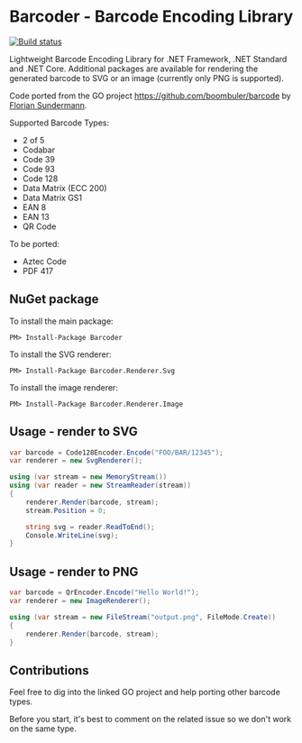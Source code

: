 # Barcoder - Barcode Encoding Library

[![Build status](https://ci.appveyor.com/api/projects/status/x6dhc3m70nxj30mx/branch/master?svg=true)](https://ci.appveyor.com/project/huysentruitw/barcoder/branch/master)

Lightweight Barcode Encoding Library for .NET Framework, .NET Standard and .NET Core. Additional packages are available for rendering the generated barcode to SVG or an image (currently only PNG is supported).

Code ported from the GO project https://github.com/boombuler/barcode by [Florian Sundermann](https://github.com/boombuler).

Supported Barcode Types:

* 2 of 5
* Codabar
* Code 39
* Code 93
* Code 128
* Data Matrix (ECC 200)
* Data Matrix GS1
* EAN 8
* EAN 13
* QR Code

To be ported:

* Aztec Code
* PDF 417

## NuGet package

To install the main package:

    PM> Install-Package Barcoder

To install the SVG renderer:

    PM> Install-Package Barcoder.Renderer.Svg

To install the image renderer:

	PM> Install-Package Barcoder.Renderer.Image
	
## Usage - render to SVG

```csharp
var barcode = Code128Encoder.Encode("FOO/BAR/12345");
var renderer = new SvgRenderer();

using (var stream = new MemoryStream())
using (var reader = new StreamReader(stream))
{
    renderer.Render(barcode, stream);
    stream.Position = 0;

    string svg = reader.ReadToEnd();
    Console.WriteLine(svg);
}
```

## Usage - render to PNG

```csharp
var barcode = QrEncoder.Encode("Hello World!");
var renderer = new ImageRenderer();

using (var stream = new FileStream("output.png", FileMode.Create))
{
    renderer.Render(barcode, stream);
}
```

## Contributions

Feel free to dig into the linked GO project and help porting other barcode types.

Before you start, it's best to comment on the related issue so we don't work on the same type.
